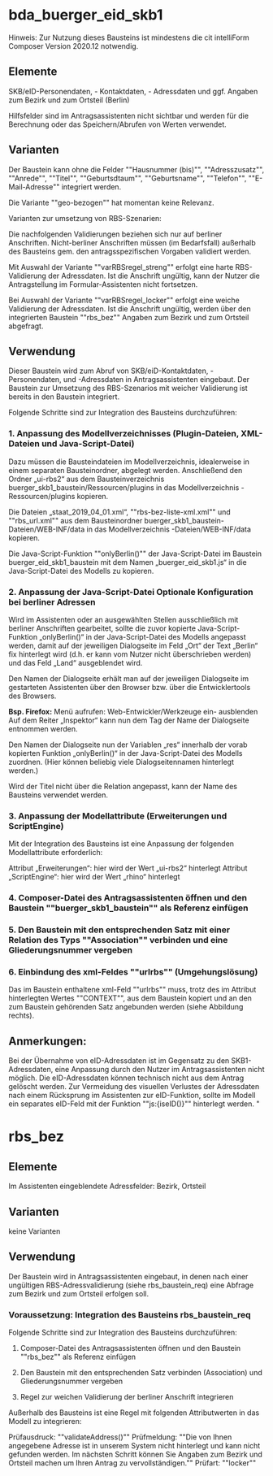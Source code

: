 # bda_buerger_eid_skb1

Hinweis:	Zur Nutzung dieses Bausteins ist mindestens die cit intelliForm Composer Version 2020.12 notwendig. 

<h2>Elemente</h2>
 
SKB/eID-Personendaten, - Kontaktdaten, - Adressdaten und ggf. Angaben zum Bezirk und zum Ortsteil (Berlin)

Hilfsfelder sind im Antragsassistenten nicht sichtbar und werden für die Berechnung oder das Speichern/Abrufen von Werten verwendet.

<h2>Varianten</h2>

Der Baustein kann ohne die Felder ""Hausnummer (bis)"",  ""Adresszusatz"", ""Anrede"", ""Titel"", ""Geburtsdtaum"", ""Geburtsname"", ""Telefon"", ""E-Mail-Adresse"" integriert werden.

Die Variante ""geo-bezogen"" hat momentan keine Relevanz.

Varianten zur umsetzung von RBS-Szenarien:

Die nachfolgenden Validierungen beziehen sich nur auf berliner Anschriften. Nicht-berliner Anschriften müssen (im Bedarfsfall) außerhalb des Bausteins gem. den antragsspezifischen Vorgaben validiert werden. 

Mit Auswahl der Variante ""varRBSregel_streng"" erfolgt eine harte RBS-Validierung der Adressdaten. Ist die Anschrift ungültig, kann der Nutzer die Antragstellung im Formular-Assistenten nicht fortsetzen. 

Bei Auswahl der Variante ""varRBSregel_locker"" erfolgt eine weiche Validierung der Adressdaten. Ist die Anschrift ungültig, werden über den integrierten Baustein ""rbs_bez"" Angaben zum Bezirk und zum Ortsteil abgefragt. 


<h2>Verwendung</h2>

Dieser Baustein wird zum Abruf von SKB/eiD-Kontaktdaten, -Personendaten, und -Adressdaten in Antragsassistenten eingebaut. Der Baustein zur Umsetzung des RBS-Szenarios mit weicher Validierung ist bereits in den Baustein integriert.

Folgende Schritte sind zur Integration des Bausteins durchzuführen:

<h3>1. Anpassung des Modellverzeichnisses (Plugin-Dateien, XML-Dateien und Java-Script-Datei)</h3>

Dazu müssen die Bausteindateien im Modellverzeichnis, idealerweise in einem separaten Bausteinordner, abgelegt werden. 
Anschließend den Ordner „ui-rbs2“ aus dem Bausteinverzeichnis buerger_skb1_baustein/Ressourcen/plugins in das Modellverzeichnis <Modellname-Assistent>-Ressourcen/plugins kopieren. 

Die Dateien „staat_2019_04_01.xml“, ""rbs-bez-liste-xml.xml"" und ""rbs_url.xml"" aus dem Bausteinordner buerger_skb1_baustein-Dateien/WEB-INF/data in das Modellverzeichnis <Modellname-Assistent>-Dateien/WEB-INF/data kopieren.

Die Java-Script-Funktion ""onlyBerlin()"" der Java-Script-Datei im Baustein buerger_eid_skb1_baustein mit dem Namen „buerger_eid_skb1.js“ in die Java-Script-Datei des Modells zu kopieren.


<h3>2. Anpassung der Java-Script-Datei Optionale Konfiguration bei berliner Adressen </h3>

Wird im Assistenten oder an ausgewählten Stellen ausschließlich mit berliner Anschriften gearbeitet, sollte die zuvor kopierte Java-Script-Funktion „onlyBerlin()“ in der Java-Script-Datei des Modells angepasst werden, damit auf der jeweiligen Dialogseite im Feld „Ort“ der Text „Berlin“ fix hinterlegt wird (d.h. er kann vom Nutzer nicht überschrieben werden) und das Feld „Land“ ausgeblendet wird.

Den Namen der Dialogseite erhält man auf der jeweiligen Dialogseite im gestarteten Assistenten über den Browser bzw. über die Entwicklertools des Browsers. 

<b>Bsp. Firefox:</b>
Menü aufrufen: Web-Entwickler/Werkzeuge ein- ausblenden
Auf dem Reiter „Inspektor“ kann nun dem Tag <body id> der Name der Dialogseite entnommen werden.

Den Namen der Dialogseite nun der Variablen „res“ innerhalb der vorab kopierten Funktion „onlyBerlin()“ in der Java-Script-Datei des Modells  zuordnen. (Hier können beliebig viele Dialogseitennamen hinterlegt werden.)

Wird der Titel nicht über die Relation angepasst, kann der Name des Bausteins verwendet werden. 

<h3>3. Anpassung der Modellattribute (Erweiterungen und ScriptEngine)</h3>

Mit der Integration des Bausteins ist eine Anpassung der folgenden Modellattribute erforderlich:

Attribut „Erweiterungen“: hier wird der Wert „ui-rbs2“ hinterlegt
Attribut „ScriptEngine“: hier wird der Wert „rhino“ hinterlegt

<h3>4. Composer-Datei des Antragsassistenten öffnen und den Baustein ""buerger_skb1_baustein"" als Referenz einfügen</h3>

<h3>5. Den Baustein mit den entsprechenden Satz mit einer Relation des Typs ""Association"" verbinden und eine Gliederungsnummer vergeben</h3>

<h3>6. Einbindung des xml-Feldes ""urlrbs"" (Umgehungslösung)</h3>

Das im Baustein enthaltene xml-Feld ""urlrbs"" muss, trotz des im Attribut hinterlegten Wertes ""CONTEXT"", aus dem Baustein kopiert und an den zum Baustein gehörenden Satz angebunden werden (siehe Abbildung rechts).

<h2>Anmerkungen:</h2>

Bei der Übernahme von eID-Adressdaten ist im Gegensatz zu den SKB1-Adressdaten, eine Anpassung durch den Nutzer im Antragsassistenten nicht möglich. Die eID-Adressdaten können technisch nicht aus dem Antrag gelöscht werden. Zur Vermeidung des visuellen Verlustes der Adressdaten nach einem Rücksprung im Assistenten zur eID-Funktion, sollte im Modell ein separates eID-Feld mit der Funktion ""js:{iseID()}"" hinterlegt werden.
"										
			
# rbs_bez
<h2>Elemente</h2>

Im Assistenten eingeblendete Adressfelder: Bezirk, Ortsteil


<h2>Varianten</h2>
keine Varianten


<h2>Verwendung</h2>

Der Baustein wird in Antragsassistenten eingebaut, in denen nach einer ungültigen RBS-Adressvalidierung (siehe rbs_baustein_req) eine Abfrage zum Bezirk und zum Ortsteil erfolgen soll. 

<h3>Voraussetzung: Integration des Bausteins rbs_baustein_req</h3>

Folgende Schritte sind zur Integration des Bausteins durchzuführen:

1. Composer-Datei des Antragsassistenten öffnen und den Baustein ""rbs_bez"" als Referenz einfügen

2. Den Baustein mit den entsprechenden Satz verbinden (Association) und Gliederungsnummer vergeben


3. Regel zur weichen Validierung der berliner Anschrift integrieren

Außerhalb des Bausteins ist eine Regel mit folgenden Attributwerten in das Modell zu integrieren:

Prüfausdruck: ""validateAddress()""
Prüfmeldung: ""Die von Ihnen angegebene Adresse ist in unserem System nicht hinterlegt und kann nicht gefunden werden. Im nächsten Schritt können Sie Angaben zum Bezirk und Ortsteil machen um Ihren Antrag zu vervollständigen.""
Prüfart: ""locker""
